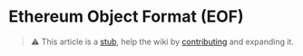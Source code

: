#  Ethereum Object Format (EOF)

> :warning: This article is a [stub](https://en.wikipedia.org/wiki/Wikipedia:Stub), help the wiki by [contributing](/contributing.md) and expanding it.
